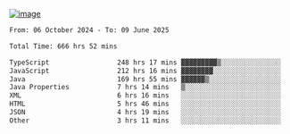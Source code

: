 
[![image](https://github.com/user-attachments/assets/3e37fcfd-5657-4b9d-95f6-80b564699e3f)](https://ayushmaurya.vercel.app)

<!--START_SECTION:waka-->

```txt
From: 06 October 2024 - To: 09 June 2025

Total Time: 666 hrs 52 mins

TypeScript                 248 hrs 17 mins ▓▓▓▓▓▓▓▓▓▒░░░░░░░░░░░░░░░   37.05 %
JavaScript                 212 hrs 16 mins ▓▓▓▓▓▓▓▓░░░░░░░░░░░░░░░░░   31.68 %
Java                       169 hrs 55 mins ▓▓▓▓▓▓▒░░░░░░░░░░░░░░░░░░   25.36 %
Java Properties            7 hrs 14 mins   ▒░░░░░░░░░░░░░░░░░░░░░░░░   01.08 %
XML                        6 hrs 16 mins   ░░░░░░░░░░░░░░░░░░░░░░░░░   00.94 %
HTML                       5 hrs 46 mins   ░░░░░░░░░░░░░░░░░░░░░░░░░   00.86 %
JSON                       4 hrs 19 mins   ░░░░░░░░░░░░░░░░░░░░░░░░░   00.65 %
Other                      3 hrs 11 mins   ░░░░░░░░░░░░░░░░░░░░░░░░░   00.48 %
```

<!--END_SECTION:waka-->

<!--
**the-t3ch-wizard/the-t3ch-wizard** is a ✨ _special_ ✨ repository because its `README.md` (this file) appears on your GitHub profile.

Here are some ideas to get you started:

- 🔭 I’m currently working on ...
- 🌱 I’m currently learning ...
- 👯 I’m looking to collaborate on ...
- 🤔 I’m looking for help with ...
- 💬 Ask me about ...
- 📫 How to reach me: ...
- 😄 Pronouns: ...
- ⚡ Fun fact: ...
-->
